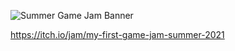 ![Summer Game Jam Banner](https://img.itch.zone/aW1hZ2UyL2phbS8zMTAzNzYvNjE1NjQ0My5wbmc=/original/tABc3a.png)

https://itch.io/jam/my-first-game-jam-summer-2021

